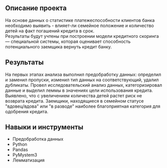 ## Описание проекта

На основе данных о статистике платежеспособности клиентов банка необходимо выявить - влияет-ли семейное положение и количество детей на факт погашений кредита в срок.  
Результаты будут учтены при построении модели кредитного скоринга — специальной системы, которая оценивает способность потенциального заемщика вернуть кредит банку.
 
## Результаты
На первых этапах анализа выполнил предобработку данных: определил и заменил пропуски, изменил тип данных на соответствующий, удалил дубликаты.
Провел исследовательский анализ данных, категоризировал данные и выделил леммы в значениях цели использования кредита. Выявлено, что с увеличением количества детей растет риск не возврата кредита. Заемщики, находящиеся в семейном статусе "вдовец/вдова" или "в разводе" наиболее благоприятная категория для одобрения кредита.

## Навыки и инструменты

- Предобработка данных
- Python
- Pandas
- PyMystem3
- Лемматизация
